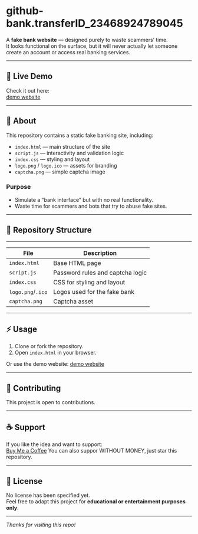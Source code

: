 # github-bank.transferID_23468924789045

A **fake bank website** — designed purely to waste scammers’ time.  
It looks functional on the surface, but it will never actually let someone create an account or access real banking services.

---

## 🚀 Live Demo

Check it out here:  
[demo website](https://heegarthur.github.io/github-bank.transferID_23468924789045/)

---

## 📖 About

This repository contains a static fake banking site, including:

- `index.html` — main structure of the site  
- `script.js` — interactivity and validation logic  
- `index.css` — styling and layout  
- `logo.png` / `logo.ico` — assets for branding  
- `captcha.png` — simple captcha image  

### Purpose

- Simulate a “bank interface” but with no real functionality.  
- Waste time for scammers and bots that try to abuse fake sites.  

---

## 📂 Repository Structure
 __________________________________________________________

| File              | Description                           |
|-------------------|---------------------------------------|
| `index.html`      | Base HTML page                        |
| `script.js`       | Password rules and captcha logic      |
| `index.css`       | CSS for styling and layout            |
| `logo.png`/`.ico` | Logos used for the fake bank          |
| `captcha.png`     | Captcha asset                         |
 -----------------------------------------------------------

## ⚡ Usage

1. Clone or fork the repository.  
2. Open `index.html` in your browser.  

Or use the demo website: [demo website](https://heegarthur.github.io/github-bank.transferID_23468924789045/)

---

## 🤝 Contributing

This project is open to contributions.  

---

## ☕ Support

If you like the idea and want to support:  
[Buy Me a Coffee](https://buymeacoffee.com/ivocreator)
You can also suppor WITHOUT MONEY, just star this repository.

---

## 📜 License

No license has been specified yet.  
Feel free to adapt this project for **educational or entertainment purposes only**.  

---

*Thanks for visiting this repo!*

